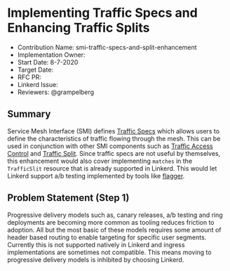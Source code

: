 # Implementing Traffic Specs and Enhancing Traffic Splits

- Contribution Name: smi-traffic-specs-and-split-enhancement
- Implementation Owner:
- Start Date: 8-7-2020
- Target Date: 
- RFC PR: 
- Linkerd Issue:
- Reviewers: @grampelberg

## Summary

[summary]: #summary

Service Mesh Interface (SMI) defines [Traffic Specs](https://github.com/servicemeshinterface/smi-spec/blob/master/apis/traffic-specs/v1alpha3/traffic-specs.md) which allows users to define the characteristics of traffic flowing through the mesh. This can be used in conjunction with other SMI components such as [Traffic Access Control](https://github.com/servicemeshinterface/smi-spec/blob/master/apis/traffic-access/v1alpha2/traffic-access.md) and [Traffic Split](https://github.com/servicemeshinterface/smi-spec/blob/master/apis/traffic-split/v1alpha3/traffic-split.md). Since traffic specs are not useful by themselves, this enhancement would also cover implementing `matches` in the `TrafficSlit` resource that is already supported in Linkerd. This would let Linkerd support a/b testing implemented by tools like [flagger](https://docs.flagger.app/).

## Problem Statement (Step 1)

[problem-statement]: #problem-statement

Progressive delivery models such as, canary releases, a/b testing and ring deployments are becoming more common as tooling reduces friction to adoption. All but the most basic of these models requires some amount of header based routing to enable targeting for specific user segments. Currently this is not supported natively in Linkerd and ingress implementations are sometimes not compatible. This means moving to progressive delivery models is inhibited by choosing Linkerd.